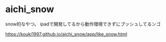 # aichi_snow
snow的なやつ。
ipadで開発してるから動作環境できずにプッシュしてるンゴ

https://kouki1997.github.io/aichi_snow/app/like_snow.html

